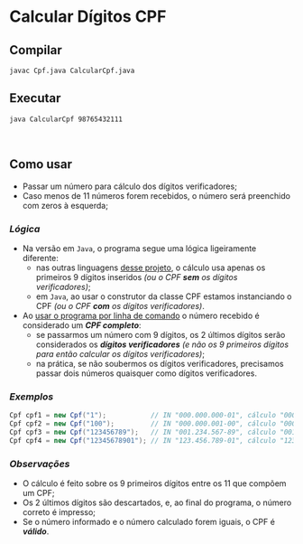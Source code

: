 # Calcular Dígitos CPF

## Compilar


```shell
javac Cpf.java CalcularCpf.java
```

## Executar

```shell
java CalcularCpf 98765432111
```

<br>

## Como usar

- Passar um número para cálculo dos dígitos verificadores;
- Caso menos de 11 números forem recebidos, o número será preenchido com zeros à esquerda;

### _Lógica_

- Na versão em `Java`, o programa segue uma lógica ligeiramente diferente:
  - nas outras linguagens [desse projeto](https://github.com/tomasfn87/calcular-digitos-verificar-cpf), o cálculo usa apenas os primeiros 9 dígitos inseridos _(ou o CPF_ *__sem__* _os dígitos verificadores)_;
  - em `Java`, ao usar o construtor da classe CPF estamos instanciando o CPF _(ou o CPF_ *__com__* _os dígitos verificadores)_.
- Ao [usar o programa por linha de comando](#executar) o número recebido é considerado um *__CPF completo__*:
  - se passarmos um número com 9 dígitos, os 2 últimos dígitos serão considerados os *__dígitos verificadores__* _(e não os 9 primeiros dígitos para então calcular os dígitos verificadores)_;
  - na prática, se não soubermos os dígitos verificadores, precisamos passar dois números quaisquer como dígitos verificadores.

### _Exemplos_

```java
Cpf cpf1 = new Cpf("1");           // IN "000.000.000-01", cálculo "000.000.000", OUT "000.000.000-00" 
Cpf cpf2 = new Cpf("100");         // IN "000.000.001-00", cálculo "000.000.001", OUT "000.000.001-91"
Cpf cpf3 = new Cpf("123456789");   // IN "001.234.567-89", cálculo "001.234.567", OUT "001.234.567-97" 
Cpf cpf4 = new Cpf("12345678901"); // IN "123.456.789-01", cálculo "123.456.789", OUT "123.456.789-09"  
```

### _Observações_

- O cálculo é feito sobre os 9 primeiros dígitos entre os 11 que compõem um CPF;
- Os 2 últimos dígitos são descartados, e, ao final do programa, o número correto é impresso;
- Se o número informado e o número calculado forem iguais, o CPF é *__válido__*.
